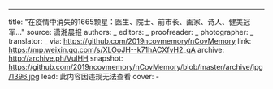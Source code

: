 -------------
title: "在疫情中消失的1665颗星：医生、院士、前市长、画家、诗人、健美冠军…"
source: 潇湘晨报
authors: _
editors: _
proofreader: _
photographer: _
translator: _
via: https://github.com/2019ncovmemory/nCovMemory
link: https://mp.weixin.qq.com/s/XLOoJH--k71hACXfvH2_qA
archive: http://archive.ph/VuIHH
snapshot: https://github.com/2019ncovmemory/nCovMemory/blob/master/archive/jpg/1396.jpg
lead: 此内容因违规无法查看
cover: -
